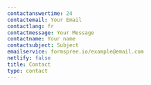 ```yaml
---
contactanswertime: 24
contactemail: Your Email
contactlang: fr
contactmessage: Your Message
contactname: Your name
contactsubject: Subject
emailservice: formspree.io/example@email.com
netlify: false
title: Contact
type: contact
---
```

